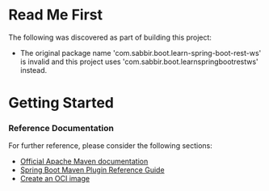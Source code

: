 # Read Me First
The following was discovered as part of building this project:

* The original package name 'com.sabbir.boot.learn-spring-boot-rest-ws' is invalid and this project uses 'com.sabbir.boot.learnspringbootrestws' instead.

# Getting Started

### Reference Documentation
For further reference, please consider the following sections:

* [Official Apache Maven documentation](https://maven.apache.org/guides/index.html)
* [Spring Boot Maven Plugin Reference Guide](https://docs.spring.io/spring-boot/docs/3.0.0/maven-plugin/reference/html/)
* [Create an OCI image](https://docs.spring.io/spring-boot/docs/3.0.0/maven-plugin/reference/html/#build-image)


